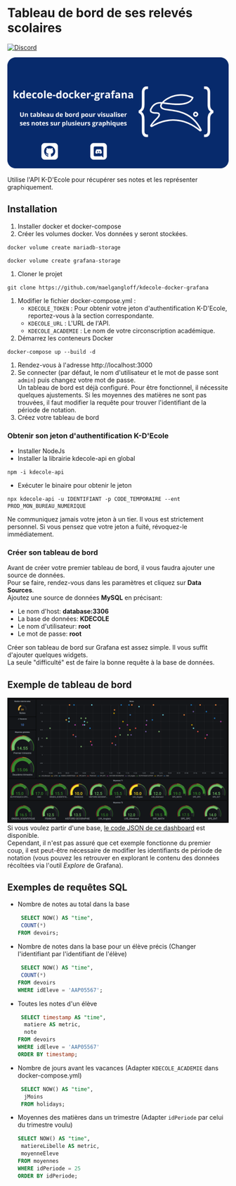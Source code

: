 # Tableau de bord de ses relevés scolaires

[![Discord](https://img.shields.io/discord/1095829734211977276?label=Discord&style=flat-square)](https://discord.gg/9u69mxsFT6)

<p align="center">
  <img src="https://github.com/The-Rabbit-Team/.github/blob/master/banners/kdecole-docker-grafana.png?raw=true" />
</p>

Utilise l'API K-D'Ecole pour récupérer ses notes et les représenter graphiquement.

## Installation

1. Installer docker et docker-compose
1. Créer les volumes docker. Vos données y seront stockées.
```shell
docker volume create mariadb-storage
```
```shell
docker volume create grafana-storage
```
1. Cloner le projet
```shell
git clone https://github.com/maelgangloff/kdecole-docker-grafana
```
1. Modifier le fichier docker-compose.yml :
   * `KDECOLE_TOKEN` : Pour obtenir votre jeton d'authentification K-D'Ecole, reportez-vous à la section correspondante.
   * `KDECOLE_URL` : L'URL de l'API.
   * `KDECOLE_ACADEMIE` : Le nom de votre circonscription académique.
1. Démarrez les conteneurs Docker
```shell
docker-compose up --build -d
```
1. Rendez-vous à l'adresse http://localhost:3000
1. Se connecter (par défaut, le nom d'utilisateur et le mot de passe sont `admin`) puis changez votre mot de passe.  
Un tableau de bord est déjà configuré. Pour être fonctionnel, il nécessite quelques ajustements. Si les moyennes des matières ne sont pas trouvées, il faut modifier la requête pour trouver l'identifiant de la période de notation.
1. Créez votre tableau de bord

### Obtenir son jeton d'authentification  K-D'Ecole

* Installer NodeJs
* Installer la librairie kdecole-api en global
```shell
npm -i kdecole-api
```
* Exécuter le binaire pour obtenir le jeton
```shell
npx kdecole-api -u IDENTIFIANT -p CODE_TEMPORAIRE --ent PROD_MON_BUREAU_NUMERIQUE
```
Ne communiquez jamais votre jeton à un tier. Il vous est strictement personnel. Si vous pensez que votre jeton a fuité, révoquez-le immédiatement.

### Créer son tableau de bord

Avant de créer votre premier tableau de bord, il vous faudra ajouter une source de données.  
Pour se faire, rendez-vous dans les paramètres et cliquez sur **Data Sources**.  
Ajoutez une source de données **MySQL** en précisant:

- Le nom d'host: **database:3306**
- La base de données: **KDECOLE**
- Le nom d'utilisateur: **root**
- Le mot de passe: **root**

Créer son tableau de bord sur Grafana est assez simple. Il vous suffit d'ajouter quelques widgets.  
La seule "difficulté" est de faire la bonne requête à la base de données.

## Exemple de tableau de bord

![gafana dashboard](https://github.com/maelgangloff/kdecole-docker-grafana/blob/master/doc/grafana_dashboard.png?raw=true)
Si vous voulez partir d'une
base, [le code JSON de ce dashboard](https://github.com/maelgangloff/kdecole-docker-grafana/raw/master/doc/grafana/provisioning/dashboards/Kdecole.json)
est disponible.  
Cependant, il n'est pas assuré que cet exemple fonctionne du premier coup, il est peut-être nécessaire de modifier les identifiants de période de notation (vous pouvez les retrouver en explorant le contenu des données récoltées via l'outil *Explore* de Grafana).

## Exemples de requêtes SQL

- Nombre de notes au total dans la base
   ```sql
    SELECT NOW() AS "time",
    COUNT(*) 
   FROM devoirs;
   ```
- Nombre de notes dans la base pour un élève précis (Changer l'identifiant par l'identifiant de l'élève)
   ```sql
    SELECT NOW() AS "time",
    COUNT(*)
   FROM devoirs
   WHERE idEleve = 'AAP05567';
   ```
- Toutes les notes d'un élève
   ```sql
    SELECT timestamp AS "time",
     matiere AS metric,
     note 
   FROM devoirs
   WHERE idEleve = 'AAP05567'
   ORDER BY timestamp;
   ```
- Nombre de jours avant les vacances (Adapter `KDECOLE_ACADEMIE` dans docker-compose.yml)
   ```sql
    SELECT NOW() AS "time",
     jMoins
    FROM holidays;
    ```
- Moyennes des matières dans un trimestre (Adapter `idPeriode` par celui du trimestre voulu)
    ```sql
    SELECT NOW() AS "time",
     matiereLibelle AS metric,
     moyenneEleve
    FROM moyennes
    WHERE idPeriode = 25
    ORDER BY idPeriode;
    ```
